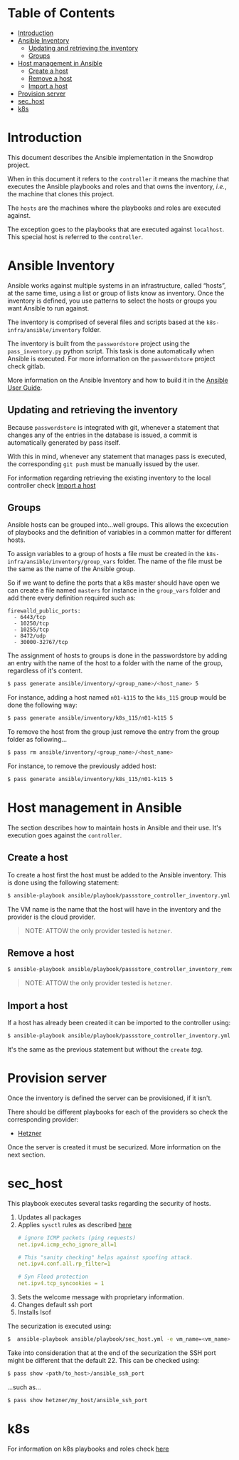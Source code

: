 # Table of Contents

   * [Introduction](#introduction)
   * [Ansible Inventory](#ansible-inventory)
      * [Updating and retrieving the inventory](#updating-and-retrieving-the-inventory)
      * [Groups](#groups)
   * [Host management in Ansible](#host-management-in-ansible)
      * [Create a host](#create-a-host)
      * [Remove a host](#remove-a-host)
      * [Import a host](#import-a-host)
   * [Provision server](#provision-server)
   * [sec_host](#sec_host)
   * [k8s](#k8s)

# Introduction

This document describes the Ansible implementation in the Snowdrop project.

When in this document it refers to the `controller` it means the machine that executes the Ansible playbooks and roles and that owns the inventory, *i.e.*, the 
machine that clones this project.

The `hosts` are the machines where the playbooks and roles are executed against. 

The exception goes to the playbooks that are executed against `localhost`. This special host is referred to the `controller`. 

# Ansible Inventory

Ansible works against multiple systems in an infrastructure, called “hosts”, at the same time, using a list or group of lists know as inventory. 
Once the inventory is defined, you use patterns to select the hosts or groups you want Ansible to run against.

The inventory is comprised of several files and scripts based at the `k8s-infra/ansible/inventory` folder.

The inventory is built from the `passwordstore` project using the `pass_inventory.py` python script. This task is done automatically when Ansible is executed. 
For more information on the `passwordstore` project check gitlab.

More information on the Ansible Inventory and how to build it in the [Ansible User Guide](https://docs.ansible.com/ansible/latest/user_guide/intro_inventory.html).

## Updating and retrieving the inventory

Because `passwordstore` is integrated with git, whenever a statement that changes any of the entries in the database is issued, a commit is automatically generated by pass itself.

With this in mind, whenever any statement that manages pass is executed, the corresponding `git push` must be manually issued by the user.

For information regarding retrieving the existing inventory to the local controller check [Import a host](#Import-a-host)

## Groups

Ansible hosts can be grouped into...well groups. This allows the excecution of playbooks and the definition of variables in a common matter for different hosts. 

To assign variables to a group of hosts a file must be created in the  `k8s-infra/ansible/inventory/group_vars` folder. The name of the file must be the same
as the name of the Ansible group.

So if we want to define the ports that a k8s master should have open we can create a file named `masters` for instance in the `group_vars` folder and add there
every definition required such as:

```
firewalld_public_ports:
  - 6443/tcp
  - 10250/tcp
  - 10255/tcp
  - 8472/udp
  - 30000-32767/tcp
```

The assignment of hosts to groups is done in the passwordstore by adding an entry with the name of the host to a folder with the name of the group, regardless of it's content.

```bash
$ pass generate ansible/inventory/<group_name>/<host_name> 5
```

For instance, adding a host named `n01-k115` to the `k8s_115` group would be done the following way:

```bash
$ pass generate ansible/inventory/k8s_115/n01-k115 5
```

To remove the host from the group just remove the entry from the group folder as following...

```bash
$ pass rm ansible/inventory/<group_name>/<host_name>
```

For instance, to remove the previously added host:

```bash
$ pass generate ansible/inventory/k8s_115/n01-k115 5
```

# Host management in Ansible

The section describes how to maintain hosts in Ansible and their use. It's execution goes against the `controller`.

## Create a host

To create a host first the host must be added to the Ansible inventory. This is done using the following statement:

```bash
$ ansible-playbook ansible/playbook/passstore_controller_inventory.yml -e vm_name=<vm_name> -e pass_provider=<provider> --tag "create"
```

The VM name is the name that the host will have in the inventory and the provider is the cloud provider. 

> NOTE: ATTOW the only provider tested is `hetzner`. 

## Remove a host 

```bash
$ ansible-playbook ansible/playbook/passstore_controller_inventory_remove.yml -e vm_name=<vm_name> -e pass_provider=<provider>
```

> NOTE: ATTOW the only provider tested is `hetzner`. 

## Import a host

If a host has already been created it can be imported to the controller using:

```bash
$ ansible-playbook ansible/playbook/passstore_controller_inventory.yml -e vm_name=<vm_name> -e pass_provider=<provider>
```

It's the same as the previous statement but without the `create` *tag*.

# Provision server

Once the inventory is defined the server can be provisioned, if it isn't.

There should be different playbooks for each of the providers so check the corresponding provider:

* [Hetzner](../../hetzner/README-cloud.md)

Once the server is created it must be securized. More information on the next section.

# sec_host

This playbook executes several tasks regarding the security of hosts.

1. Updates all packages
1. Applies `sysctl` rules as described [here](https://linoxide.com/how-tos/linux-sysctl-tuning/)
    ```yaml
    # ignore ICMP packets (ping requests)
    net.ipv4.icmp_echo_ignore_all=1
    
    # This "sanity checking" helps against spoofing attack.
    net.ipv4.conf.all.rp_filter=1
    
    # Syn Flood protection
    net.ipv4.tcp_syncookies = 1
    ```
1. Sets the welcome message with proprietary information.
1. Changes default ssh port 
1. Installs lsof

The securization is executed using:

```bash
$  ansible-playbook ansible/playbook/sec_host.yml -e vm_name=<vm_name> -e provider=<provider>
```

Take into consideration that at the end of the securization the SSH port might be different that the default 22. This can be checked using:

```bash
$ pass show <path/to_host>/ansible_ssh_port
```

...such as...

```bash
$ pass show hetzner/my_host/ansible_ssh_port
```

# k8s

For information on k8s playbooks and roles check [here](../../kubernetes/README.md)